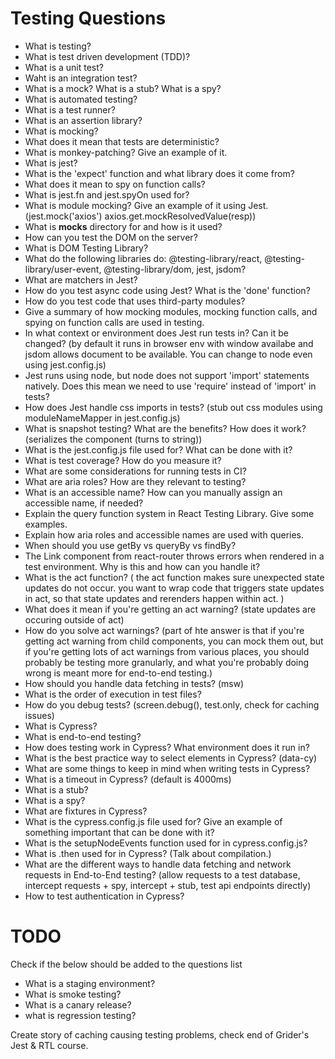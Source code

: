 # Testing Questions
- What is testing?
- What is test driven development (TDD)?
- What is a unit test?
- Waht is an integration test?
- What is a mock? What is a stub? What is a spy?
- What is automated testing?
- What is a test runner?
- What is an assertion library?
- What is mocking?
- What does it mean that tests are deterministic?
- What is monkey-patching? Give an example of it.
- What is jest?
- What is the 'expect' function and what library does it come from?
- What does it mean to spy on function calls?
- What is jest.fn and jest.spyOn used for?
- What is module mocking? Give an example of it using Jest. (jest.mock('axios') axios.get.mockResolvedValue(resp)) 
- What is __mocks__ directory for and how is it used?
- How can you test the DOM on the server?
- What is DOM Testing Library?
- What do the following libraries do: @testing-library/react, @testing-library/user-event, @testing-library/dom, jest, jsdom?
- What are matchers in Jest?
- How do you test async code using Jest? What is the 'done' function?
- How do you test code that uses third-party modules?
- Give a summary of how mocking modules, mocking function calls, and spying on function calls are used in testing. 
- In what context or environment does Jest run tests in? Can it be changed? (by default it runs in browser env with window availabe and jsdom allows document to be available. You can change to node even using jest.config.js)
- Jest runs using node, but node does not support 'import' statements natively. Does this mean we need to use 'require' instead of 'import' in tests?
- How does Jest handle css imports in tests? (stub out css modules using moduleNameMapper in jest.config.js)
- What is snapshot testing? What are the benefits? How does it work? (serializes the component (turns to string))
- What is the jest.config.js file used for? What can be done with it?
- What is test coverage? How do you measure it?
- What are some considerations for running tests in CI?
- What are aria roles? How are they relevant to testing?
- What is an accessible name? How can you manually assign an accessible name, if needed?
- Explain the query function system in React Testing Library. Give some examples.
- Explain how aria roles and accessible names are used with queries.
- When should you use getBy vs queryBy vs findBy?
- The Link component from react-router throws errors when rendered in a test environment. Why is this and how can you handle it?
- What is the act function? ( the act function makes sure unexpected state updates do not occur. you want to wrap code that triggers state updates in act, so that state updates and rerenders happen within act. )
- What does it mean if you're getting an act warning? (state updates are occuring outside of act)
- How do you solve act warnings? (part of hte answer is that if you're getting act warning from child components, you can mock them out, but if you're getting lots of act warnings from various places, you should probably be testing more granularly, and what you're probably doing wrong is meant more for end-to-end testing.)
- How should you handle data fetching in tests? (msw)
- What is the order of execution in test files?
- How do you debug tests? (screen.debug(), test.only, check for caching issues)
- What is Cypress?
- What is end-to-end testing?
- How does testing work in Cypress? What environment does it run in? 
- What is the best practice way to select elements in Cypress? (data-cy)
- What are some things to keep in mind when writing tests in Cypress?
- What is a timeout in Cypress? (default is 4000ms)
- What is a stub?
- What is a spy?
- What are fixtures in Cypress?
- What is the cypress.config.js file used for? Give an example of something important that can be done with it?
- What is the setupNodeEvents function used for in cypress.config.js?
- What is .then used for in Cypress? (Talk about compilation.)
- What are the different ways to handle data fetching and network requests in End-to-End testing? (allow requests to a test database, intercept requests + spy, intercept + stub, test api endpoints directly)
- How to test authentication in Cypress?

# TODO
Check if the below should be added to the questions list
- What is a staging environment?
- What is smoke testing?
- What is a canary release?
- what is regression testing?

Create story of caching causing testing problems, check end of Grider's Jest & RTL course.
